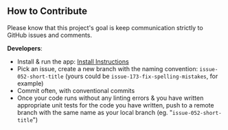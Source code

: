 ## How to Contribute

Please know that this project's goal is keep communication strictly to GitHub issues and comments.

**Developers**:

- Install & run the app: [Install Instructions](https://github.com/avidrucker/autofocus-exp/blob/master/docs/how-to-install.md)
- Pick an issue, create a new branch with the naming convention: `issue-052-short-title` (yours could be `issue-173-fix-spelling-mistakes`, for example)
- Commit often, with conventional commits
- Once your code runs without any linting errors & you have written appropriate unit tests for the code you have written, push to a remote branch with the same name as your local branch (eg. "`issue-052-short-title`")
